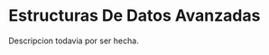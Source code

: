 # Estructuras De Datos Avanzadas

<!----Descripcion---->
Descripcion todavia por ser hecha.
<!----Separador de la descripcion ---->

<!----Notas---->
<!----Separador de las notas---->

<!----Directorio con ubicacion de archivos---->
<!----Separador del direrctorio con ubicacion de archivos---->

<!----
(ArbolBinario2/ArbolBinario2/bin/Debug/net5.0/ref/ArbolBinario2.dll, 
ArbolBinario2/ArbolBinario2/bin/Debug/net5.0/ArbolBinario2.deps.json, 
ArbolBinario2/ArbolBinario2/bin/Debug/net5.0/ArbolBinario2.dll, 
ArbolBinario2/ArbolBinario2/bin/Debug/net5.0/ArbolBinario2.exe, 
ArbolBinario2/ArbolBinario2/bin/Debug/net5.0/ArbolBinario2.pdb, 
ArbolBinario2/ArbolBinario2/bin/Debug/net5.0/ArbolBinario2.runtimeconfig.dev.json, 
ArbolBinario2/ArbolBinario2/bin/Debug/net5.0/ArbolBinario2.runtimeconfig.json, 
ArbolBinario2/ArbolBinario2/obj/Debug/net5.0/ref/ArbolBinario2.dll, 
ArbolBinario2/ArbolBinario2/obj/Debug/net5.0/.NETCoreApp,Version=v5.0.AssemblyAttributes.cs, 
ArbolBinario2/ArbolBinario2/obj/Debug/net5.0/ArbolBinario2.AssemblyInfo.cs, 
ArbolBinario2/ArbolBinario2/obj/Debug/net5.0/ArbolBinario2.AssemblyInfoInputs.cache, 
ArbolBinario2/ArbolBinario2/obj/Debug/net5.0/ArbolBinario2.GeneratedMSBuildEditorConfig.editorconfig, 
ArbolBinario2/ArbolBinario2/obj/Debug/net5.0/ArbolBinario2.assets.cache, 
ArbolBinario2/ArbolBinario2/obj/Debug/net5.0/ArbolBinario2.csproj.AssemblyReference.cache, 
ArbolBinario2/ArbolBinario2/obj/Debug/net5.0/ArbolBinario2.csproj.CoreCompileInputs.cache, 
ArbolBinario2/ArbolBinario2/obj/Debug/net5.0/ArbolBinario2.csproj.FileListAbsolute.txt, 
ArbolBinario2/ArbolBinario2/obj/Debug/net5.0/ArbolBinario2.dll, 
ArbolBinario2/ArbolBinario2/obj/Debug/net5.0/ArbolBinario2.genruntimeconfig.cache, 
ArbolBinario2/ArbolBinario2/obj/Debug/net5.0/ArbolBinario2.pdb, 
ArbolBinario2/ArbolBinario2/obj/Debug/net5.0/apphost.exe, 
ArbolBinario2/ArbolBinario2/obj/ArbolBinario2.csproj.nuget.cache, 
ArbolBinario2/ArbolBinario2/obj/ArbolBinario2.csproj.nuget.dgspec.json, 
ArbolBinario2/ArbolBinario2/obj/ArbolBinario2.csproj.nuget.g.props, 
ArbolBinario2/ArbolBinario2/obj/ArbolBinario2.csproj.nuget.g.targets, 
ArbolBinario2/ArbolBinario2/obj/project.assets.json, 
ArbolBinario2/ArbolBinario2/obj/project.nuget.cache
ArbolBinario2/ArbolBinario2/ArbolBinario2.csproj, 
ArbolBinario2/ArbolBinario2/Program.cs, 
ArbolBinario2/ArbolBinario2.sln)
---->

